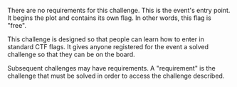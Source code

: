 There are no requirements for this challenge. This is the event's entry point. It begins the plot and contains its own flag. In other words, this flag is "free". 

This challenge is designed so that people can learn how to enter in standard CTF flags. It gives anyone registered for the event a solved challenge so that they can be on the board. 

Subsequent challenges may have requirements. A "requirement" is the challenge that must be solved in order to access the challenge described. 
